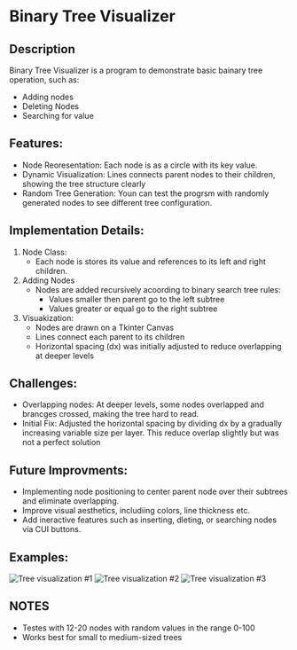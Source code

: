 # Binary Tree Visualizer
## Description
Binary Tree Visualizer is a program to demonstrate basic bainary tree operation, such as:
 * Adding nodes
 * Deleting Nodes
 * Searching for value

## Features:
 + Node Reoresentation: Each node is as a circle with its key value.
 + Dynamic Visualization: Lines connects parent nodes to their children, showing the tree structure clearly
 + Random Tree Generation: Youn can test the progrsm with randomly generated nodes to see different tree configuration.
## Implementation Details:
1. Node Class:
    * Each node is stores its value and references to its left and right children.
2. Adding Nodes
    * Nodes are added recursively acoording to binary search tree rules:
        * Values smaller then parent go to the left subtree
        * Values greater or equal go to the right subtree
3. Visuakization:
    * Nodes are drawn on a Tkinter Canvas
    * Lines connect each parent to its children
    * Horizontal spacing (dx) was initially adjusted to reduce overlapping at deeper levels
## Challenges:
* Overlapping nodes: At deeper levels, some nodes overlapped and brancges crossed, making the tree hard to read.
* Initial Fix: Adjusted the horizontal spacing  by dividing dx by a gradually increasing variable size per layer. This reduce overlap slightly but was not a perfect solution
## Future Improvments:
* Implementing node positioning to center parent node over their subtrees and eliminate overlapping.
* Improve visual aesthetics, includiing colors, line thickness etc.
* Add ineractive features such as inserting, dleting, or searching nodes via CUI buttons.
## Examples:
![Tree visualization #1](/binary_tree_visual/Zrzut%20ekranu%202025-09-16%20201137.png)
![Tree visualization #2](/binary_tree_visual/Zrzut%20ekranu%202025-09-16%20201154.png)
![Tree visualization #3](/binary_tree_visual/Zrzut%20ekranu%202025-09-16%20201210.png)
## NOTES
* Testes with 12-20 nodes with random values in the range 0-100
* Works best for small to medium-sized trees 

